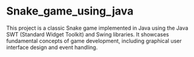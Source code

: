 # Snake_game_using_java
This project is a classic Snake game implemented in Java using the Java SWT (Standard Widget Toolkit) and Swing libraries. It showcases fundamental concepts of game development, including graphical user interface design and event handling.
